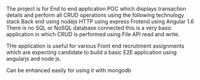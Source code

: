 The project is for End to end application POC which displays transaction details and perform all CRUD operations using the following technology stack
Back end using nodejs
HTTP using express
Frotend using Angular 1.6
There is no SQL or NoSQL database connected this is a very basic application in which CRUD is performed using File API read and write.

THe application is useful for various Front end recruitment assignments which are expecting candidate to build a basic E2E application using angularjs and node js.

Can be enhanced easily for using it with mongodb
